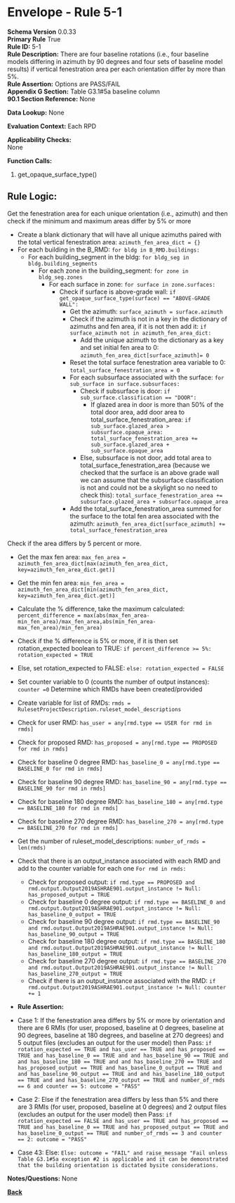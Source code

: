 # Envelope - Rule 5-1  
**Schema Version** 0.0.33  
**Primary Rule** True  
**Rule ID:** 5-1   
**Rule Description:** There are four baseline rotations (i.e., four baseline models differing in azimuth by 90 degrees and four sets of baseline model results) if vertical fenestration area per each orientation differ by more than 5%.  
**Rule Assertion:** Options are PASS/FAIL     
**Appendix G Section:** Table G3.1#5a baseline column   
**90.1 Section Reference:** None  

**Data Lookup:** None    

**Evaluation Context:** Each RPD 

**Applicability Checks:**  
None
   
**Function Calls:**  
1. get_opaque_surface_type()  


## Rule Logic:   

Get the fenestration area for each unique orientation (i.e., azimuth) and then check if the minimum and maximum areas differ by 5% or more
- Create a blank dictionary that will have all unique azimuths paired with the total vertical fenestration area: `azimuth_fen_area_dict = {}`  
- For each building in the B_RMD: `for bldg in B_RMD.buildings:`    
    - For each building_segment in the bldg: `for bldg_seg in bldg.building_segments`      
        - For each zone in the building_segment: `for zone in bldg_seg.zones`   
            - For each surface in zone: `for surface in zone.surfaces:`  
                - Check if surface is above-grade wall: `if get_opaque_surface_type(surface) == "ABOVE-GRADE WALL":`   
                    - Get the azimuth: `surface_azimuth = surface.azimuth`  
                    - Check if the azimuth is not in a key in the dictionary of azimuths and fen area, if it is not then add it: `if surface_azimuth not in azimuth_fen_area_dict:`   
                        - Add the unique azimuth to the dictionary as a key and set initial fen area to 0: `azimuth_fen_area_dict[surface_azimuth]= 0`  
                    - Reset the total surface fenestration area variable to 0: `total_surface_fenestration_area = 0`  
                    - For each subsurface associated with the surface: `for sub_surface in surface.subsurfaces:`   
                        - Check if subsurface is door: `if sub_surface.classification == "DOOR":`
                            - If glazed area in door is more than 50% of the total door area, add door area to total_surface_fenestration_area: `if sub_surface.glazed_area > subsurface.opaque_area: total_surface_fenestration_area += sub_surface.glazed_area + sub_surface.opaque_area`
                        - Else, subsurface is not door, add total area to total_surface_fenestration_area (because we checked that the surface is an above grade wall we can assume that the subsurface classification is not and could not be a skylight so no need to check this): `total_surface_fenestration_area += subsurface.glazed_area + subsurface.opaque_area`      
                    - Add the total_surface_fenestration_area summed for the surface to the total fen area associated with the azimuth: `azimuth_fen_area_dict[surface_azimuth] += total_surface_fenestration_area`    

Check if the area differs by 5 percent or more.
- Get the max fen area: `max_fen_area = azimuth_fen_area_dict[max(azimuth_fen_area_dict, key=azimuth_fen_area_dict.get)]`  
- Get the min fen area: `min_fen_area = azimuth_fen_area_dict[min(azimuth_fen_area_dict, key=azimuth_fen_area_dict.get)]`  
- Calculate the % difference, take the maximum calculated: `percent_difference = max(abs(max_fen_area- min_fen_area)/max_fen_area,abs(min_fen_area- max_fen_area)/min_fen_area)` 
- Check if the % difference is 5% or more, if it is then set rotation_expected boolean to TRUE: `if percent_difference >= 5%: rotation_expected = TRUE`  
- Else, set rotation_expected to FALSE: `else: rotation_expected = FALSE`  

- Set counter variable to 0 (counts the number of output instances): `counter =0`
Determine which RMDs have been created/provided
- Create variable for list of RMDs: `rmds = RulesetProjectDescription.ruleset_model_descriptions`
- Check for user RMD: `has_user = any[rmd.type == USER for rmd in rmds]`  
- Check for proposed RMD: `has_proposed = any[rmd.type == PROPOSED for rmd in rmds]`
- Check for baseline 0 degree RMD: `has_baseline_0 = any[rmd.type == BASELINE_0 for rmd in rmds]`
- Check for baseline 90 degree RMD: `has_baseline_90 = any[rmd.type == BASELINE_90 for rmd in rmds]`
- Check for baseline 180 degree RMD: `has_baseline_180 = any[rmd.type == BASELINE_180 for rmd in rmds]`
- Check for baseline 270 degree RMD: `has_baseline_270 = any[rmd.type == BASELINE_270 for rmd in rmds]`    
- Get the number of ruleset_model_descriptions: `number_of_rmds = len(rmds)`  

- Check that there is an output_instance associated with each RMD and add to the counter variable for each one `For rmd in rmds:`  
    - Check for proposed output: `if rmd.type == PROPOSED and rmd.output.Output2019ASHRAE901.output_instance != Null: has_proposed_output = TRUE`
    - Check for baseline 0 degree output: `if rmd.type == BASELINE_0 and rmd.output.Output2019ASHRAE901.output_instance != Null: has_baseline_0_output = TRUE`
    - Check for baseline 90 degree output: `if rmd.type == BASELINE_90 and rmd.output.Output2019ASHRAE901.output_instance != Null: has_baseline_90_output = TRUE`
    - Check for baseline 180 degree output: `if rmd.type == BASELINE_180 and rmd.output.Output2019ASHRAE901.output_instance != Null: has_baseline_180_output = TRUE`
    - Check for baseline 270 degree output: `if rmd.type == BASELINE_270 and rmd.output.Output2019ASHRAE901.output_instance != Null: has_baseline_270_output = TRUE` 
    - Check if there is an output_instance associated with the RMD: `if rmd.output.Output2019ASHRAE901.output_instance != Null: counter += 1 `
    
- **Rule Assertion:** 
- Case 1: If the fenestration area differs by 5% or more by orientation and there are 6 RMIs (for user, proposed, baseline at 0 degrees, baseline at 90 degrees, baseline at 180 degrees, and baseline at 270 degrees) and 5 output files (excludes an output for the user model) then Pass: `if rotation_expected == TRUE and has_user == TRUE and has_proposed == TRUE and has_baseline_0 == TRUE and and has_baseline_90 == TRUE and and has_baseline_180 == TRUE and and has_baseline_270 == TRUE and has_proposed_output == TRUE and has_baseline_0_output == TRUE and and has_baseline_90_output == TRUE and and has_baseline_180_output == TRUE and and has_baseline_270_output == TRUE and number_of_rmds == 6 and counter == 5: outcome = "PASS" `  
- Case 2: Else if the fenestration area differs by less than 5% and there are 3 RMIs (for user, proposed, baseline at 0 degrees) and 2 output files (excludes an output for the user model) then Pass: `if rotation_expected == FALSE and has_user == TRUE and has_proposed == TRUE and has_baseline_0 == TRUE and has_proposed_output == TRUE and has_baseline_0_output == TRUE and number_of_rmds == 3 and counter == 2: outcome = "PASS" `  
- Case 43: Else: `Else: outcome = "FAIL" and raise_message "Fail unless Table G3.1#5a exception #2 is applicable and it can be demonstrated that the building orientation is dictated bysite considerations.`  



**Notes/Questions:**
None


**[Back](_toc.md)**
